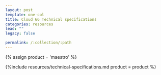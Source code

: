 ```yaml
---
layout: post
template: one-col
title: Cloud 66 Technical specifications
categories: resources
lead: ""
legacy: false

permalink: /:collection/:path
---
```



{% assign product = 'maestro' %}

{%include resources/technical-specifications.md product = product %}